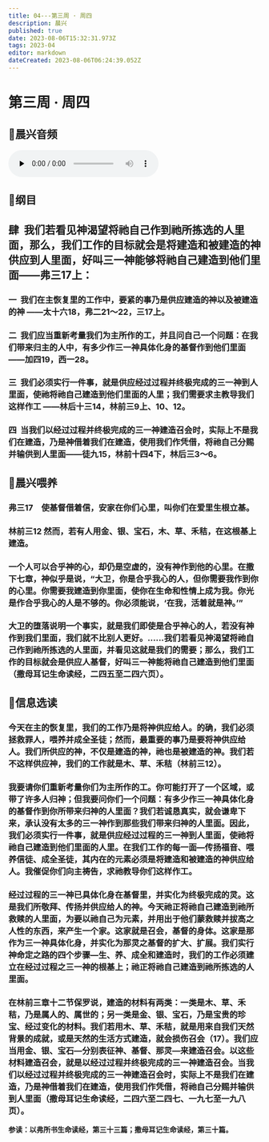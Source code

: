 ```yaml
---
title: 04---第三周 · 周四
description: 晨兴
published: true
date: 2023-08-06T15:32:31.973Z
tags: 2023-04
editor: markdown
dateCreated: 2023-08-06T06:24:39.052Z
---
```


# 第三周 · 周四
## 🎵晨兴音频
<audio id="audio" controls="" preload="none">
      <source id="mp3" src="/2023-04/week3/week3day4.mp3">
</audio>

## 📖纲目

## **肆  我们若看见神渴望将祂自己作到祂所拣选的人里面，那么，我们工作的目标就会是将建造和被建造的神供应到人里面，好叫三一神能够将祂自己建造到他们里面——弗三17上：**

### 一  我们在主恢复里的工作中，要紧的事乃是供应建造的神以及被建造的神 ——太十六18，弗二21～22，三17上。

### 二  我们应当重新考量我们为主所作的工，并且问自己一个问题：在我们带来归主的人中，有多少作三一神具体化身的基督作到他们里面——加四19，西一28。

### 三  我们必须实行一件事，就是供应经过过程并终极完成的三一神到人里面，使祂将祂自己建造到他们里面的人里；我们需要求主教导我们这样作工 ——林后十三14，林前三9上、10、12。

### 四  当我们以经过过程并终极完成的三一神建造召会时，实际上不是我们在建造，乃是神借着我们在建造，使用我们作凭借，将祂自己分赐并输供到人里面——徒九15，林前十四4下，林后三3～6。

## 📖晨兴喂养

### **弗三17　使基督借着信，安家在你们心里，叫你们在爱里生根立基。**

### **林前三12    然而，若有人用金、银、宝石，木、草、禾秸，在这根基上建造。**

### 一个人可以合乎神的心，却仍是空虚的，没有神作到他的心里。在撒下七章，神似乎是说，“大卫，你是合乎我心的人，但你需要我作到你的心里。你需要我建造到你里面，使你在生命和性情上成为我。你光是作合乎我心的人是不够的。你必须能说，‘在我，活着就是神。’”

### 大卫的堕落说明一个事实，就是我们即使是合乎神心的人，若没有神作到我们里面，我们就不比别人更好。……我们若看见神渴望将祂自己作到祂所拣选的人里面，并看见这就是我们的需要；那么，我们工作的目标就会是供应人基督，好叫三一神能将祂自己建造到他们里面（撒母耳记生命读经，二四五至二四六页）。

## 📖信息选读

### 今天在主的恢复里，我们的工作乃是将神供应给人。的确，我们必须拯救罪人，喂养并成全圣徒；然而，最重要的事乃是要将神供应给人。我们所供应的神，不仅是建造的神，祂也是被建造的神。我们若不这样供应神，我们的工作就是木、草、禾秸（林前三12）。

### 我要请你们重新考量你们为主所作的工。你可能打开了一个区域，或带了许多人归神；但我要问你们一个问题：有多少作三一神具体化身的基督作到你所带来归神的人里面？我们若诚恳真实，就会谦卑下来，承认没有太多的三一神作到那些我们带来归神的人里面。因此，我们必须实行一件事，就是供应经过过程的三一神到人里面，使祂将祂自己建造到他们里面的人里。在我们工作的每一面—传扬福音、喂养信徒、成全圣徒，其内在的元素必须是将建造和被建造的神供应给人。我催促你们向主祷告，求祂教导你们这样作工。

### 经过过程的三一神已具体化身在基督里，并实化为终极完成的灵。这是我们所敬拜、传扬并供应给人的神。今天祂正将祂自己建造到祂所救赎的人里面，为要以祂自己为元素，并用出于他们蒙救赎并拔高之人性的东西，来产生一个家。这家就是召会，基督的身体。这家是那作为三一神具体化身，并实化为那灵之基督的扩大、扩展。我们实行神命定之路的四个步骤—生、养、成全和建造时，我们的工作必须建立在经过过程之三一神的根基上；祂正将祂自己建造到祂所拣选的人里面。

### 在林前三章十二节保罗说，建造的材料有两类：一类是木、草、禾秸，乃是属人的、属世的；另一类是金、银、宝石，乃是宝贵的珍宝、经过变化的材料。我们若用木、草、禾秸，就是用来自我们天然背景的成就，或是天然的生活方式建造，就会损伤召会（17）。我们应当用金、银、宝石—分别表征神、基督、那灵—来建造召会。以这些材料建造召会，就是以经过过程并终极完成的三一神建造召会。当我们以经过过程并终极完成的三一神建造召会时，实际上不是我们在建造，乃是神借着我们在建造，使用我们作凭借，将祂自己分赐并输供到人里面（撒母耳记生命读经，二四六至二四七、一九七至一九八页）。

**参读：以弗所书生命读经，第三十三篇；撒母耳记生命读经，第三十篇。**
<!-- Google tag (gtag.js) -->
<script async src="https://www.googletagmanager.com/gtag/js?id=G-1P8709Z16T"></script>
<script>
  window.dataLayer = window.dataLayer || [];
  function gtag(){dataLayer.push(arguments);}
  gtag('js', new Date());

  gtag('config', 'G-1P8709Z16T');
</script>
